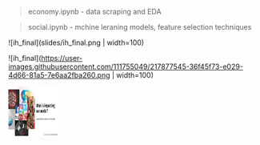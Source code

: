 > economy.ipynb - data scraping and EDA

> social.ipynb - mchine leraning models, feature selection techniques

![ih_final](slides/ih_final.png | width=100)

![ih_final](https://user-images.githubusercontent.com/111755049/217877545-36f45f73-e029-4d66-81a5-7e6aa2fba260.png | width=100)

<img src="slides/ih_final.png" width="100" height="100">

